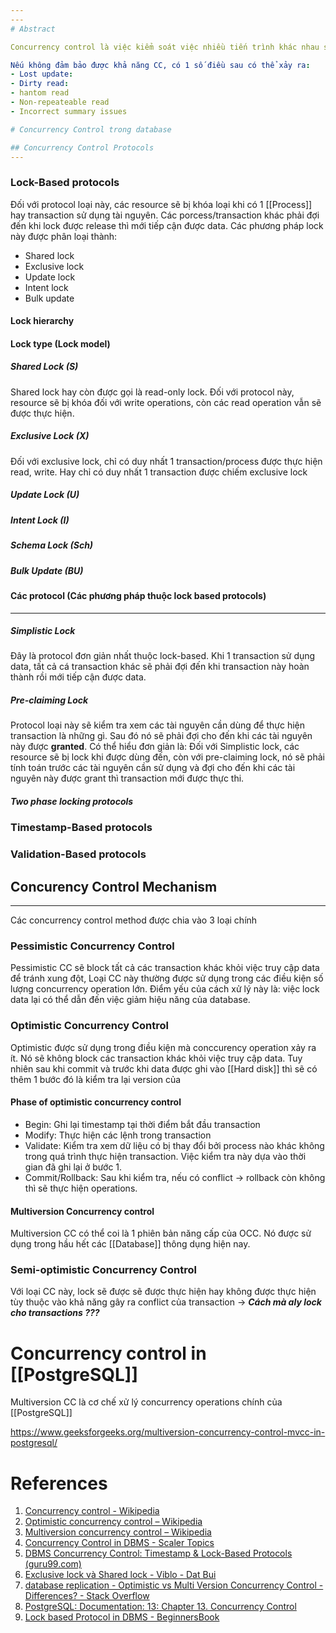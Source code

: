 ```yaml
---
---
# Abstract

Concurrency control là việc kiểm soát việc nhiều tiến trình khác nhau sử dụng chung tài nguyên (tranh chấp tài nguyên). Đây là 1 vấn đề quan trọng trong computer science, [[Operating System|os]] nói chung và [[Database]] nói riêng. Đối với các database, concurrency control là việc đảm bảo tính thống nhất dữ liệu cho các câu [[SQL|query]] khi rất nhiều các thao tác đọc ghi được thực hiện đồng thời với nhau, đảm bảo ko có conflict giữa các operations. Nó đặc biệt quan trọng trong các [[Relational Database]] khi mà các [[Database]] loại này yêu cầu rất cao về tính [[ACID]].

Nếu không đảm bảo được khả năng CC, có 1 số điều sau có thể xảy ra:
- Lost update:
- Dirty read: 
- hantom read
- Non-repeateable read
- Incorrect summary issues

# Concurrency Control trong database

## Concurrency Control Protocols
---
```


### Lock-Based protocols
Đối với protocol loại này, các resource sẽ bị khóa loại khi có 1 [[Process]] hay transaction sử dụng tài nguyên. Các porcess/transaction khác phải đợi đến khi lock được release thì mới tiếp cận được data. Các phương pháp lock này được phân loại thành:
- Shared lock
- Exclusive lock
- Update lock
- Intent lock
- Bulk update

#### Lock hierarchy

#### Lock type (Lock model)
##### Shared Lock (S)
Shared lock hay còn được gọi là read-only lock. Đối với protocol này, resource sẽ bị khóa đối với write operations, còn các read operation vẫn sẽ được thực hiện.

##### Exclusive Lock (X)
Đối với exclusive lock, chỉ có duy nhất 1 transaction/process được thực hiện read, write. Hay chỉ có duy nhất 1 transaction được chiếm exclusive lock

##### Update Lock (U)
##### Intent Lock (I)
##### Schema Lock (Sch)
##### Bulk Update (BU)

#### Các protocol (Các phương pháp thuộc lock based protocols)
---
##### Simplistic Lock 
Đây là protocol đơn giản nhất thuộc lock-based. Khi 1 transaction sử dụng data, tất cả cá transaction khác sẽ phải đợi đến khi transaction này hoàn thành rồi mới tiếp cận được data.

##### Pre-claiming Lock
Protocol loại này sẽ kiểm tra xem các tài nguyên cần dùng để thực hiện transaction là những gì. Sau đó nó sẽ phải đợi cho đến khi các tài nguyên này được __granted__. Có thể hiểu đơn giản là: Đối với Simplistic lock, các resource sẽ bị lock khi được dùng đến, còn với pre-claiming lock, nó sẽ phải tính toán trước các tài nguyên cần sử dụng và đợi cho đến khi các tài nguyên này được grant thì transaction mới được thực thi.

##### Two phase locking protocols

### Timestamp-Based protocols
### Validation-Based protocols

## Concurency Control Mechanism
---

Các concurrency control method được chia vào 3 loại chính

### Pessimistic Concurrency Control

Pessimistic CC sẽ block tất cả các transaction khác khỏi việc truy cập data để tránh xung đột, Loại CC này thường được sử dụng trong các điều kiện số lượng concurrency operation lớn. Điểm yếu của cách xử lý này là: việc lock data lại có thể dẫn đến việc giảm hiệu năng của database.

### Optimistic Concurrency Control

Optimistic được sử dụng trong điều kiện mà conccurency operation xảy ra ít. Nó sẽ không block các transaction khác khỏi việc truy cập data. Tuy nhiên sau khi commit và trước khi data được ghi vào [[Hard disk]] thì sẽ có thêm 1 bước đó là kiểm tra lại version của

#### Phase of optimistic concurrency control
- Begin: Ghi lại timestamp tại thời điểm bắt đầu transaction
- Modify: Thực hiện các lệnh trong transaction
- Validate: Kiểm tra xem dữ liệu có bị thay đổi bởi process nào khác không trong quá trình thực hiện transaction. Việc kiểm tra này dựa vào thời gian đã ghi lại ở bước 1.
- Commit/Rollback: Sau khi kiểm tra, nếu có conflict -> rollback còn không thì sẽ thực hiện operations.

#### Multiversion Concurrency control
Multiversion CC có thể coi là 1 phiên bản năng cấp của OCC. Nó được sử dụng trong hầu hết các [[Database]] thông dụng hiện nay.

### Semi-optimistic Concurrency Control
Với loại CC này, lock sẽ được sẽ được thực hiện hay không được thực hiện tùy thuộc vào khả năng gây ra conflict của transaction
-> ___Cách mà aly lock cho transactions ???___

# Concurrency control in [[PostgreSQL]]

Multiversion CC là cơ chế xử lý concurrency operations chính của [[PostgreSQL]]

https://www.geeksforgeeks.org/multiversion-concurrency-control-mvcc-in-postgresql/
# References

1. [Concurrency control - Wikipedia](https://en.wikipedia.org/wiki/Concurrency_control)
2. [Optimistic concurrency control – Wikipedia](https://en.wikipedia.org/wiki/Optimistic_concurrency_control)
3. [Multiversion concurrency control – Wikipedia](https://en.wikipedia.org/wiki/Multiversion_concurrency_control)
4. [Concurrency Control in DBMS - Scaler Topics](https://www.scaler.com/topics/dbms/concurrency-control-in-dbms/)
5. [DBMS Concurrency Control: Timestamp & Lock-Based Protocols (guru99.com)](https://www.guru99.com/dbms-concurrency-control.html)
6. [Exclusive lock và Shared lock - Viblo - Dat Bui](https://viblo.asia/p/010-exclusive-lock-va-shared-lock-924lJjn0lPM)
7. [database replication - Optimistic vs Multi Version Concurrency Control - Differences? - Stack Overflow](https://stackoverflow.com/questions/5751271/optimistic-vs-multi-version-concurrency-control-differences)
8. [PostgreSQL: Documentation: 13: Chapter 13. Concurrency Control](https://www.postgresql.org/docs/13/mvcc.html)
9. [Lock based Protocol in DBMS - BeginnersBook](https://beginnersbook.com/2022/07/lock-based-protocol-in-dbms/)